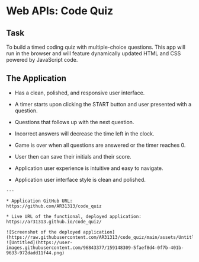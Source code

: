 # Web APIs: Code Quiz

## Task
 To build a timed coding quiz with multiple-choice questions. 
 This app will run in the browser and will feature dynamically updated HTML and CSS powered by JavaScript code. 
  

## The Application
* Has a clean, polished, and responsive user interface.
* A timer starts upon clicking the START button and user presented with a question.
* Questions that follows up with the next question.
* Incorrect answers will decrease the time left in the clock.
* Game is over when all questions are answered or the timer reaches 0.
* User then can save their initials and their score.

* Application user experience is intuitive and easy to navigate.
* Application user interface style is clean and polished.
```
---

* Application GitHub URL: 
https://github.com/AR31313/code_quiz

* Live URL of the functional, deployed application: 
https://ar31313.github.io/code_quiz/

![Screenshot of the deployed application] (https://raw.githubusercontent.com/AR31313/code_quiz/main/assets/Untitled.png)
![Untitled](https://user-images.githubusercontent.com/96843377/159148309-5faef8d4-0f7b-401b-9633-972dadd11f44.png)


